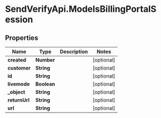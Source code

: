 # SendVerifyApi.ModelsBillingPortalSession

## Properties
Name | Type | Description | Notes
------------ | ------------- | ------------- | -------------
**created** | **Number** |  | [optional] 
**customer** | **String** |  | [optional] 
**id** | **String** |  | [optional] 
**livemode** | **Boolean** |  | [optional] 
**_object** | **String** |  | [optional] 
**returnUrl** | **String** |  | [optional] 
**url** | **String** |  | [optional] 


